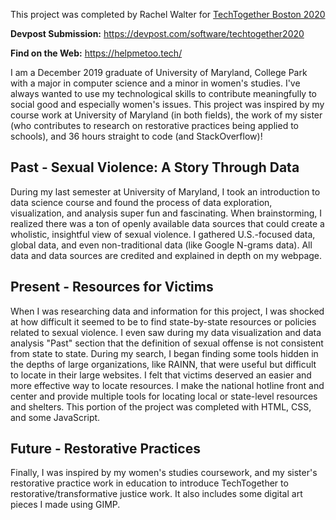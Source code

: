 This project was completed by Rachel Walter for [TechTogether Boston 2020](https://boston.techtogether.io/)

**Devpost Submission:** https://devpost.com/software/techtogether2020

**Find on the Web:** https://helpmetoo.tech/

I am a December 2019 graduate of University of Maryland, College Park with a major in computer science and a minor in women's studies. I've always wanted to use my technological skills to contribute meaningfully to social good and especially women's issues. This project was inspired by my course work at University of Maryland (in both fields), the work of my sister (who contributes to research on restorative practices being applied to schools), and 36 hours straight to code (and StackOverflow)!

## Past - Sexual Violence: A Story Through Data
During my last semester at University of Maryland, I took an introduction to data science course and found the process of data exploration, visualization, and analysis super fun and fascinating. When brainstorming, I realized there was a ton of openly available data sources that could create a wholistic, insightful view of sexual violence. I gathered U.S.-focused data, global data, and even non-traditional data (like Google N-grams data). All data and data sources are credited and explained in depth on my webpage.

## Present - Resources for Victims
When I was researching data and information for this project, I was shocked at how difficult it seemed to be to find state-by-state resources or policies related to sexual violence. I even saw during my data visualization and data analysis "Past" section that the definition of sexual offense is not consistent from state to state. During my search, I began finding some tools hidden in the depths of large organizations, like RAINN, that were useful but difficult to locate in their large websites. I felt that victims deserved an easier and more effective way to locate resources. I make the national hotline front and center and provide multiple tools for locating local or state-level resources and shelters. This portion of the project was completed with HTML, CSS, and some JavaScript.

## Future - Restorative Practices
Finally, I was inspired by my women's studies coursework, and my sister's restorative practice work in education to introduce TechTogether to restorative/transformative justice work. It also includes some digital art pieces I made using GIMP.
